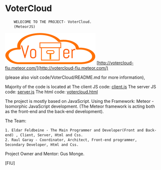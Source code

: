 # VoterCloud

		WELECOME TO THE PROJECT- VoterCloud.
		(MeteorJS)
![Alt text](Documents/UMLDiagrams/Drawing.png?raw=true "VoterCloud")
[http://votercloud-fiu.meteor.com/](http://votercloud-fiu.meteor.com/)

(please also visit code/VoterCloud/README.md for more information), 

Majority of the code is located at
The client JS code: [client.js](Code/voterCloud/client/client.js)
The server JS code: [server.js](Code/voterCloud/server/server.js)
The html code: [votercloud.html](Code/voterCloud/votercloud.html)

The project is mostly based on JavaScript.
Using the Framework: Meteor - 
Isomorphic JavaScript development.
(The Meteor framework is acting both as the front-end and the back-end development).

The Team:

	1. Eldar Feldbeine - The Main Programmer and Developer(Front and Back-end) , Client, Server, Html and Css.
	2. Raul Garay - Coordinator, Architect, Front-end programmer, Secondary Developer, Html and Css.

Project Owner and Mentor:
	Gus Monge.
	

[FIU]

